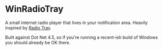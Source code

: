 # WinRadioTray
A small internet radio player that lives in your notification area.  Heavily inspired by [Radio Tray](https://github.com/lubosz/radiotray).

Built against Dot Net 4.5, so if you're running a recent-ish build of Windows you should already be OK there.
